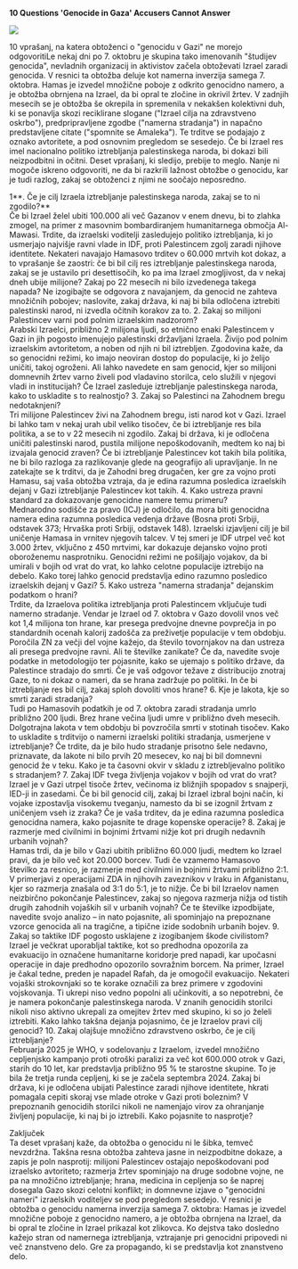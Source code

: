 ﻿**10 Questions 'Genocide in Gaza' Accusers Cannot Answer**

![](https://pbs.twimg.com/media/GyltEb0WgAAUpLU?format=jpg&name=900x900)


10 vprašanj, na katera obtoženci o "genocidu v Gazi" ne morejo odgovoritiLe nekaj dni po 7. oktobru je skupina tako imenovanih "študijev genocida", nevladnih organizacij in aktivistov začela obtoževati Izrael zaradi genocida. V resnici ta obtožba deluje kot namerna inverzija samega 7. oktobra. Hamas je izvedel množične poboje z odkrito genocidno namero, a je obtožba obrnjena na Izrael, da bi opral te zločine in okrivil žrtev. V zadnjih mesecih se je obtožba še okrepila in spremenila v nekakšen kolektivni duh, ki se ponavlja skozi reciklirane slogane ("Izrael cilja na zdravstveno oskrbo"), predpripravljene zgodbe ("namerna stradanja") in napačno predstavljene citate ("spomnite se Amaleka"). Te trditve se podajajo z oznako avtoritete, a pod osnovnim pregledom se sesedejo. Če bi Izrael res imel nacionalno politiko iztrebljanja palestinskega naroda, bi dokazi bili neizpodbitni in očitni. Deset vprašanj, ki sledijo, prebije to meglo. Nanje ni mogoče iskreno odgovoriti, ne da bi razkrili lažnost obtožbe o genocidu, kar je tudi razlog, zakaj se obtoženci z njimi ne soočajo neposredno.

1**.  Če je cilj Izraela iztrebljanje palestinskega naroda, zakaj se to ni zgodilo?**  
    Če bi Izrael želel ubiti 100.000 ali več Gazanov v enem dnevu, bi to zlahka zmogel, na primer z masovnim bombardiranjem humanitarnega območja Al-Mawasi. Trdite, da izraelski voditelji zasledujejo politiko iztrebljanja, ki jo usmerjajo najvišje ravni vlade in IDF, proti Palestincem zgolj zaradi njihove identitete. Nekateri navajajo Hamasovo trditev o 60.000 mrtvih kot dokaz, a to vprašanje še zaostri: če bi bil cilj res iztrebljanje palestinskega naroda, zakaj se je ustavilo pri desettisočih, ko pa ima Izrael zmogljivost, da v nekaj dneh ubije milijone? Zakaj po 22 mesecih ni bilo izvedenega takega napada? Ne izogibajte se odgovora z navajanjem, da genocid ne zahteva množičnih pobojev; naslovite, zakaj država, ki naj bi bila odločena iztrebiti palestinski narod, ni izvedla očitnih korakov za to.
2.  Zakaj so milijoni Palestincev varni pod polnim izraelskim nadzorom?  
    Arabski Izraelci, približno 2 milijona ljudi, so etnično enaki Palestincem v Gazi in jih pogosto imenujejo palestinski državljani Izraela. Živijo pod polnim izraelskim avtoritetom, a noben od njih ni bil iztrebljen. Zgodovina kaže, da so genocidni režimi, ko imajo neoviran dostop do populacije, ki jo želijo uničiti, takoj ogroženi. Ali lahko navedete en sam genocid, kjer so milijoni domnevnih žrtev varno živeli pod vladavino storilca, celo služili v njegovi vladi in institucijah? Če Izrael zasleduje iztrebljanje palestinskega naroda, kako to uskladite s to realnostjo?
3.  Zakaj so Palestinci na Zahodnem bregu nedotaknjeni?  
    Tri milijone Palestincev živi na Zahodnem bregu, isti narod kot v Gazi. Izrael bi lahko tam v nekaj urah ubil veliko tisočev, če bi iztrebljanje res bila politika, a se to v 22 mesecih ni zgodilo. Zakaj bi država, ki je odločena uničiti palestinski narod, pustila milijone nepoškodovanih, medtem ko naj bi izvajala genocid zraven? Če bi iztrebljanje Palestincev kot takih bila politika, ne bi bilo razloga za razlikovanje glede na geografijo ali upravljanje. In ne zatekajte se k trditvi, da je Zahodni breg drugačen, ker gre za vojno proti Hamasu, saj vaša obtožba vztraja, da je edina razumna posledica izraelskih dejanj v Gazi iztrebljanje Palestincev kot takih.
4.  Kako ustreza pravni standard za dokazovanje genocidne namere temu primeru?  
    Mednarodno sodišče za pravo (ICJ) je odločilo, da mora biti genocidna namera edina razumna posledica vedenja države (Bosna proti Srbiji, odstavek 373; Hrvaška proti Srbiji, odstavek 148). Izraelski izjavljeni cilj je bil uničenje Hamasa in vrnitev njegovih talcev. V tej smeri je IDF utrpel več kot 3.000 žrtev, vključno z 450 mrtvimi, kar dokazuje dejansko vojno proti oboroženemu nasprotniku. Genocidni režimi ne pošiljajo vojakov, da bi umirali v bojih od vrat do vrat, ko lahko celotne populacije iztrebijo na debelo. Kako torej lahko genocid predstavlja edino razumno posledico izraelskih dejanj v Gazi?
5.  Kako ustreza "namerna stradanja" dejanskim podatkom o hrani?  
    Trdite, da Izraelova politika iztrebljanja proti Palestincem vključuje tudi namerno stradanje. Vendar je Izrael od 7. oktobra v Gazo dovolil vnos več kot 1,4 milijona ton hrane, kar presega predvojne dnevne povprečja in po standardnih ocenah kalorij zadošča za preživetje populacije v tem obdobju. Poročila ZN za večji del vojne kažejo, da število tovornjakov na dan ustreza ali presega predvojne ravni. Ali te številke zanikate? Če da, navedite svoje podatke in metodologijo ter pojasnite, kako se ujemajo s politiko države, da Palestince stradajo do smrti. Če je vaš odgovor težave z distribucijo znotraj Gaze, to ni dokaz o nameri, da se hrana zadržuje po politiki. In če bi iztrebljanje res bil cilj, zakaj sploh dovoliti vnos hrane?
6.  Kje je lakota, kje so smrti zaradi stradanja?  
    Tudi po Hamasovih podatkih je od 7. oktobra zaradi stradanja umrlo približno 200 ljudi. Brez hrane večina ljudi umre v približno dveh mesecih. Dolgotrajna lakota v tem obdobju bi povzročila smrti v stotinah tisočev. Kako to uskladite s trditvijo o namerni izraelski politiki stradanja, usmerjene v iztrebljanje? Če trdite, da je bilo hudo stradanje prisotno šele nedavno, priznavate, da lakote ni bilo prvih 20 mesecev, ko naj bi bil domnevni genocid že v teku. Kako je ta časovni okvir v skladu z iztrebljevalno politiko s stradanjem?
7.  Zakaj IDF tvega življenja vojakov v bojih od vrat do vrat?  
    Izrael je v Gazi utrpel tisoče žrtev, večinoma iz bližnjih spopadov s snajperji, IED-ji in zasedami. Če bi bil genocid cilj, zakaj bi Izrael izbral bojni način, ki vojake izpostavlja visokemu tveganju, namesto da bi se izognil žrtvam z uničenjem vseh iz zraka? Če je vaša trditev, da je edina razumna posledica genocidna namera, kako pojasnite te drage kopenske operacije?
8.  Zakaj je razmerje med civilnimi in bojnimi žrtvami nižje kot pri drugih nedavnih urbanih vojnah?  
    Hamas trdi, da je bilo v Gazi ubitih približno 60.000 ljudi, medtem ko Izrael pravi, da je bilo več kot 20.000 borcev. Tudi če vzamemo Hamasovo številko za resnico, je razmerje med civilnimi in bojnimi žrtvami približno 2:1. V primerjavi z operacijami ZDA in njihovih zaveznikov v Iraku in Afganistanu, kjer so razmerja znašala od 3:1 do 5:1, je to nižje. Če bi bil Izraelov namen neizbirčno pokončanje Palestincev, zakaj so njegova razmerja nižja od tistih drugih zahodnih vojaških sil v urbanih vojnah? Če te številke izpodbijate, navedite svojo analizo – in nato pojasnite, ali spominjajo na prepoznane vzorce genocida ali na tragične, a tipične izide sodobnih urbanih bojev.
9.  Zakaj so taktike IDF pogosto usklajene z izogibanjem škode civilistom?  
    Izrael je večkrat uporabljal taktike, kot so predhodna opozorila za evakuacijo in označene humanitarne koridorje pred napadi, kar upočasni operacije in daje predhodno opozorilo sovražnim borcem. Na primer, Izrael je čakal tedne, preden je napadel Rafah, da je omogočil evakuacijo. Nekateri vojaški strokovnjaki so te korake označili za brez primere v zgodovini vojskovanja. Ti ukrepi niso vedno popolni ali učinkoviti, a so nepotrebni, če je namera pokončanje palestinskega naroda. V znanih genocidih storilci nikoli niso aktivno ukrepali za omejitev žrtev med skupino, ki so jo želeli iztrebiti. Kako lahko takšna dejanja pojasnimo, če je Izraelov pravi cilj genocid?
10.  Zakaj olajšuje množično zdravstveno oskrbo, če je cilj iztrebljanje?  
    Februarja 2025 je WHO, v sodelovanju z Izraelom, izvedel množično cepljenjsko kampanjo proti otroški paralizi za več kot 600.000 otrok v Gazi, starih do 10 let, kar predstavlja približno 95 % te starostne skupine. To je bila že tretja runda cepljenj, ki se je začela septembra 2024. Zakaj bi država, ki je odločena ubijati Palestince zaradi njihove identitete, hkrati pomagala cepiti skoraj vse mlade otroke v Gazi proti boleznim? V prepoznanih genocidih storilci nikoli ne namenjajo virov za ohranjanje življenj populacije, ki naj bi jo iztrebili. Kako pojasnite to nasprotje?

Zaključek  
Ta deset vprašanj kaže, da obtožba o genocidu ni le šibka, temveč nevzdržna. Takšna resna obtožba zahteva jasne in neizpodbitne dokaze, a zapis je poln nasprotij: milijoni Palestincev ostajajo nepoškodovani pod izraelsko avtoriteto; razmerja žrtev spominjajo na druge sodobne vojne, ne pa na množično iztrebljanje; hrana, medicina in cepljenja so še naprej dosegala Gazo skozi celotni konflikt; in domnevne izjave o "genocidni nameri" izraelskih voditeljev se pod pregledom sesedejo. V resnici je obtožba o genocidu namerna inverzija samega 7. oktobra: Hamas je izvedel množične poboje z genocidno namero, a je obtožba obrnjena na Izrael, da bi opral te zločine in Izrael prikazal kot zlikovca. Ko dejstva tako dosledno kažejo stran od namernega iztrebljanja, vztrajanje pri genocidni pripovedi ni več znanstveno delo. Gre za propagando, ki se predstavlja kot znanstveno delo.


